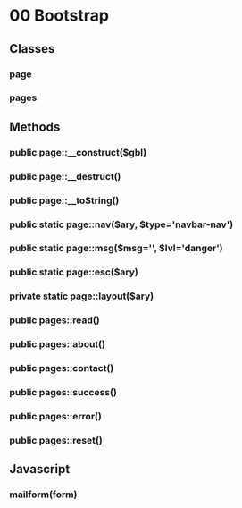 # 00 Bootstrap


## Classes


### page


### pages


## Methods


### public page::__construct($gbl)


### public page::__destruct()


### public page::__toString()


### public static page::nav($ary, $type='navbar-nav')


### public static page::msg($msg='', $lvl='danger')


### public static page::esc($ary)


### private static page::layout($ary)


### public pages::read()


### public pages::about()


### public pages::contact()


### public pages::success()


### public pages::error()


### public pages::reset()


## Javascript


### mailform(form)
